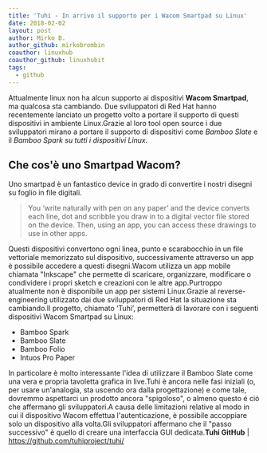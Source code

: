 ```yaml
---
title: 'Tuhi - In arrivo il supporto per i Wacom Smartpad su Linux'
date: 2018-02-02
layout: post
author: Mirko B.
author_github: mirkobrombin
coauthor: linuxhub
coauthor_github: linuxhubit
tags:
  - github
---
```

Attualmente linux non ha alcun supporto ai dispositivi <strong>Wacom Smartpad</strong>, ma qualcosa sta cambiando. Due sviluppatori di Red Hat hanno recentemente lanciato un progetto volto a portare il supporto di questi dispositivi in ambiente Linux.Grazie al loro tool open source i due sviluppatori mirano a portare il supporto di dispositivi come <em>Bamboo Slate</em> e il <em>Bamboo Spark su tutti i dispositivi Linux.</em><h2>Che cos'è uno Smartpad Wacom?</h2>Uno smartpad è un fantastico device in grado di convertire i nostri disegni su foglio in file digitali.<blockquote>You ‘write naturally with pen on any paper’ and the device converts each line, dot and scribble you draw in to a digital vector file stored on the device. Then, using an app, you can access these drawings to use in other apps.</blockquote>Questi dispositivi convertono ogni linea, punto e scarabocchio in un file vettoriale memorizzato sul dispositivo, successivamente attraverso un app è possibile accedere a questi disegni.Wacom utilizza un app mobile chiamata "Inkscape" che permette di scaricare, organizzare, modificare o condividere i propri sketch e creazioni con le altre app.Purtroppo atualmente non è disponibile un app per sistemi Linux.Grazie al reverse-engineering utilizzato dai due sviluppatori di Red Hat la situazione sta cambiando.Il progetto, chiamato  ‘Tuhi’, permetterà di lavorare con i seguenti dispositivi Wacom Smartpad su Linux:<ul>    <li>Bamboo Spark</li>    <li>Bamboo Slate</li>    <li>Bamboo Folio</li>    <li>Intuos Pro Paper</li></ul>In particolare è molto interessante l'idea di utilizzare il Bamboo Slate come una vera e propria tavoletta grafica in live.Tuhi è ancora nelle fasi iniziali (o, per usare un'analogia, sta uscendo ora dalla progettazione) e come tale, dovremmo aspettarci un prodotto ancora "spigoloso", o almeno questo é ció che affermano gli sviluppatori.A causa delle limitazioni relative al modo in cui il dispositivo Wacom effettua l'autenticazione, è possibile accoppiare solo un dispositivo alla volta.Gli sviluppatori affermano che il "passo successivo" è quello di creare una interfaccia GUI dedicata.<strong>Tuhi GitHub</strong> | <a href="https://github.com/tuhiproject/tuhi/">https://github.com/tuhiproject/tuhi/</a>